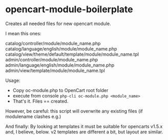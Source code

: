 opencart-module-boilerplate
===========================

Creates all needed files for new opencart module.

I mean this ones:

catalog/controller/module/module_name.php 
catalog/language/english/module/module_name.php
catalog/view/theme/default/template/module/module_name.tpl
admin/controller/module/module_name.php
admin/language/english/module/module_name.php
admin/view/template/module/module_name.tpl


Usage:

* Copy oc-module.php to OpenCart root folder
* execute from console ```php-cli oc-module.php <module_name>```
* That's it. Files == created.

However, be careful: this script will overwrite any existing files (if modulename clashes e.g.)

And finally: By looking at templates it must be suitable for opencarts v1.5.x and, 
I believe, below. v2 templates are different a bit, but layout are similar.
